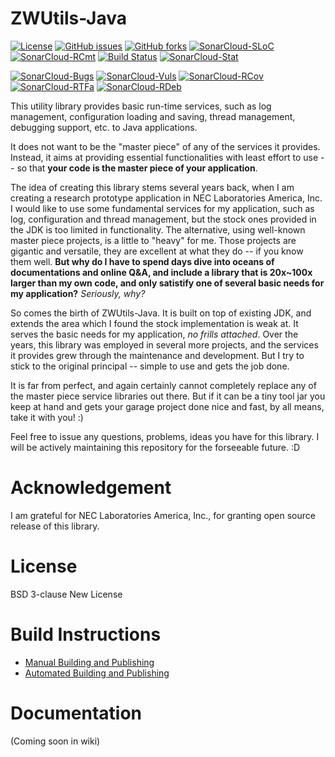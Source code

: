 # ZWUtils-Java
[![License](https://img.shields.io/github/license/Adam5Wu/ZWUtils-Java.svg)](./LICENSE)
[![GitHub issues](https://img.shields.io/github/issues/Adam5Wu/ZWUtils-Java.svg)](https://github.com/Adam5Wu/ZWUtils-Java/issues)
[![GitHub forks](https://img.shields.io/github/forks/Adam5Wu/ZWUtils-Java.svg)](https://github.com/Adam5Wu/ZWUtils-Java/network)
[![SonarCloud-SLoC](https://sonarcloud.io/api/badges/measure?key=ZWUtils-Java&metric=ncloc)](https://sonarcloud.io/dashboard?id=ZWUtils-Java)
[![SonarCloud-RCmt](https://sonarcloud.io/api/badges/measure?key=ZWUtils-Java&metric=comment_lines_density)](https://sonarcloud.io/dashboard?id=ZWUtils-Java)
[![Build Status](https://travis-ci.org/Adam5Wu/ZWUtils-Java.svg?branch=master)](https://travis-ci.org/Adam5Wu/ZWUtils-Java)
[![SonarCloud-Stat](https://sonarcloud.io/api/badges/gate?key=ZWUtils-Java)](https://sonarcloud.io/dashboard?id=ZWUtils-Java)

[![SonarCloud-Bugs](https://sonarcloud.io/api/badges/measure?key=ZWUtils-Java&metric=bugs&blinking=true)](https://sonarcloud.io/dashboard?id=ZWUtils-Java)
[![SonarCloud-Vuls](https://sonarcloud.io/api/badges/measure?key=ZWUtils-Java&metric=vulnerabilities&blinking=true)](https://sonarcloud.io/dashboard?id=ZWUtils-Java)
[![SonarCloud-RCov](https://sonarcloud.io/api/badges/measure?key=ZWUtils-Java&metric=coverage&blinking=true)](https://sonarcloud.io/dashboard?id=ZWUtils-Java)
[![SonarCloud-RTFa](https://sonarcloud.io/api/badges/measure?key=ZWUtils-Java&metric=test_failures&blinking=true)](https://sonarcloud.io/dashboard?id=ZWUtils-Java)
[![SonarCloud-RDeb](https://sonarcloud.io/api/badges/measure?key=ZWUtils-Java&metric=sqale_debt_ratio&blinking=true)](https://sonarcloud.io/dashboard?id=ZWUtils-Java)

This utility library provides basic run-time services, such as log management, configuration loading and saving, thread management, debugging support, etc. to Java applications.

It does not want to be the "master piece" of any of the services it provides. Instead, it aims at providing essential functionalities with least effort to use -- so that **your code is the master piece of your application**.

The idea of creating this library stems several years back, when I am creating a research prototype application in NEC Laboratories America, Inc. I would like to use some fundamental services for my application, such as log, configuration and thread management, but the stock ones provided in the JDK is too limited in functionality. The alternative, using well-known master piece projects, is a little to "heavy" for me. Those projects are gigantic and versatile, they are excellent at what they do -- if you know them well. **But why do I have to spend days dive into oceans of documentations and online Q&A, and include a library that is 20x~100x larger than my own code, and only satistify one of several basic needs for my application?** *Seriously, why?*

So comes the birth of ZWUtils-Java. It is built on top of existing JDK, and extends the area which I found the stock implementation is weak at. It serves the basic needs for my application, *no frills attached*. Over the years, this library was employed in several more projects, and the services it provides grew through the maintenance and development. But I try to stick to the original principal -- simple to use and gets the job done.

It is far from perfect, and again certainly cannot completely replace any of the master piece service libraries out there. But if it can be a tiny tool jar you keep at hand and gets your garage project done nice and fast, by all means, take it with you! :)

Feel free to issue any questions, problems, ideas you have for this library.
I will be actively maintaining this repository for the forseeable future. :D

# Acknowledgement
I am grateful for NEC Laboratories America, Inc., for granting open source release of this library.

# License
BSD 3-clause New License

# Build Instructions
- [Manual Building and Publishing](BUILD.md)
- [Automated Building and Publishing](BUILD-CI.md)

# Documentation
(Coming soon in wiki)
